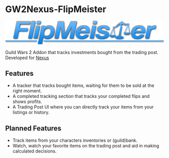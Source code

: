 # GW2Nexus-FlipMeister
![Logo](./assets/FlipMeisterLogo.png)

Guild Wars 2 Addon that tracks investments bought from the trading post. Developed for [Nexus](https://raidcore.gg/Nexus)

## Features
- A tracker that tracks bought items, waiting for them to be sold at the right moment.
- A completed tracking section that tracks your completed flips and shows profits.
- A Trading Post UI where you can directly track your items from your listings or history.

## Planned Features
- Track items from your characters inventories or (guild)bank.
- Watch, watch your favorite items on the trading post and aid in making calculated decisions.